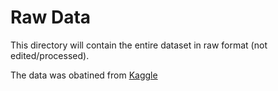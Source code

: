 # Raw Data 

This directory will contain the entire dataset in raw format (not edited/processed). 

The data was obatined from [Kaggle](https://www.kaggle.com/sudalairajkumar/covid19-in-india)
